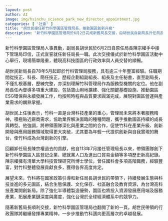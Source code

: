 ```yaml
---
layout: post
author: AI
image: img/hsinchu_science_park_new_director_appointment.jpg
categories: [ '社會' ]
title: "胡世民接任新竹科學園區管理局長，推動園區創新升級"
description: "新竹科學園區管理局於6月2日完成新舊局長交接，由胡世民自副局長升任局長，展現組織順暢傳承。胡世民擁有超過三十年園區管理經驗，曾推動多項重大基礎建設及永續發展工作。未來，管理局將深化產業合作，培育年輕創新人才，發展多元園區，強化台灣科技產業全球競爭力，邁向新階段的卓越發展。"
---
```

新竹科學園區管理局人事異動，副局長胡世民於6月2日自原任局長陳宗權手中接下管理局印信，正式宣誓就任新任局長一職。此次交接儀式於新竹科學園區活動中心舉行，現場簡單隆重，體現高科技園區的行政效率與人員交替的順暢。

胡世民新局長自78年5月起即於竹科管理局服務，具有逾三十年豐富經驗。任職期間從技正、科長、簡任技正，歷經企劃組副組長、組長及主任秘書，直至副局長，不僅扎根基層，歷練完整，亦深刻理解竹科管理局作為服務型機關的定位。他在副局長任內督導多項重大建設，包括寶山用地擴建、強化關鍵基礎設施、推動園區ESG環保與永續發展工作，均按照時程與品質要求圓滿完成，展現對園區營運與產業需求的嫻熟掌握。

胡世民上任後表示，竹科一直是台灣科技產業的重心，管理局未來將本著服務精神，積極貼近廠商需求，協助業界解決面臨的種種問題，攜手推動園區持續的成長與轉型。他強調，將帶領團隊深化與產業之間的合作，促使竹科在產業升級、創新開發與應用服務領域取得更大突破，尤其要為年輕一代提供創新與自我實現的舞台，使竹科成為台灣創新的引擎。

回顧卸任局長陳宗權過去的貢獻，他自113年7月接任管理局長以來，帶領團隊創下新竹科學園區入區登記企業、總就業人口及進出口貿易金額等多項歷史新高紀錄。陳宗權擁有清華大學科技管理研究所博士學位，曾任國科會多項高階職務，經驗豐富，對竹科整體發展貢獻良多，獲得各界高度肯定。

展望未來，竹科將在國家政策引導和新任局長胡世民的帶領下，持續發展生態與科技並進的多元園區，結合生態保護、文化保存、社區融合及教育資源，為台灣高科技產業開創新局。除了強化半導體製造優勢，園區也將投入資源發展應用端及服務產業，拓展產業鏈深度與廣度，強化台灣於全球經濟體系中的競爭力。

隨著新舊局長順利交接，新竹科學園區管理局也翻開了新的一頁。胡世民帶領的行政團隊將繼續發揮專業精神，一步步推動竹科邁向更高層次的卓越發展。